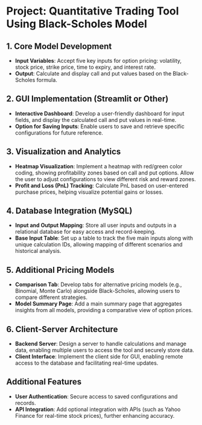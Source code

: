 # Project: Quantitative Trading Tool Using Black-Scholes Model

## 1. Core Model Development
- **Input Variables**: Accept five key inputs for option pricing: volatility, stock price, strike price, time to expiry, and interest rate.
- **Output**: Calculate and display call and put values based on the Black-Scholes formula.

## 2. GUI Implementation (Streamlit or Other)
- **Interactive Dashboard**: Develop a user-friendly dashboard for input fields, and display the calculated call and put values in real-time.
- **Option for Saving Inputs**: Enable users to save and retrieve specific configurations for future reference.

## 3. Visualization and Analytics
- **Heatmap Visualization**: Implement a heatmap with red/green color coding, showing profitability zones based on call and put options. Allow the user to adjust configurations to view different risk and reward zones.
- **Profit and Loss (PnL) Tracking**: Calculate PnL based on user-entered purchase prices, helping visualize potential gains or losses.

## 4. Database Integration (MySQL)
- **Input and Output Mapping**: Store all user inputs and outputs in a relational database for easy access and record-keeping.
- **Base Input Table**: Set up a table to track the five main inputs along with unique calculation IDs, allowing mapping of different scenarios and historical analysis.

## 5. Additional Pricing Models
- **Comparison Tab**: Develop tabs for alternative pricing models (e.g., Binomial, Monte Carlo) alongside Black-Scholes, allowing users to compare different strategies.
- **Model Summary Page**: Add a main summary page that aggregates insights from all models, providing a comparative view of option prices.

## 6. Client-Server Architecture
- **Backend Server**: Design a server to handle calculations and manage data, enabling multiple users to access the tool and securely store data.
- **Client Interface**: Implement the client side for GUI, enabling remote access to the database and facilitating real-time updates.

## Additional Features
- **User Authentication**: Secure access to saved configurations and records.
- **API Integration**: Add optional integration with APIs (such as Yahoo Finance for real-time stock prices), further enhancing accuracy.
